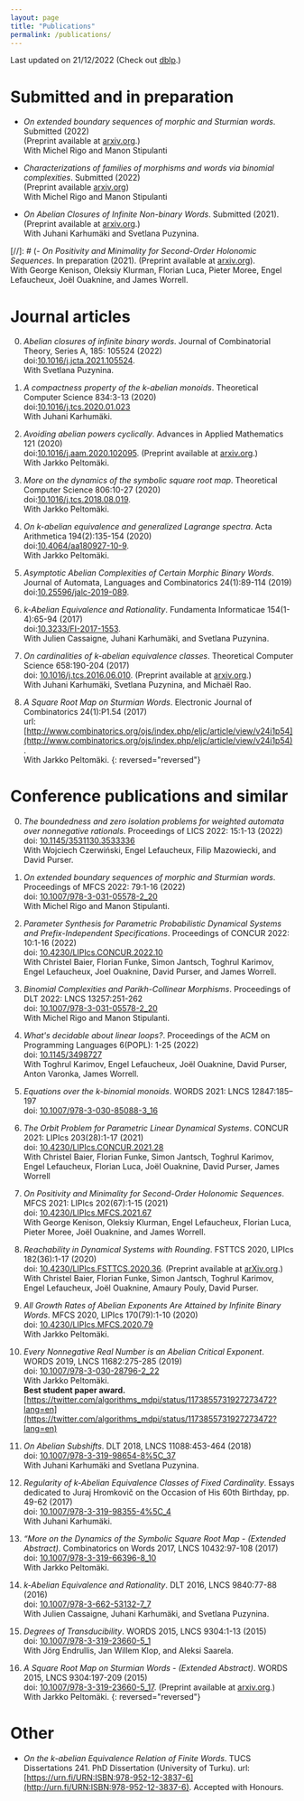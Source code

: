 ```yaml
---
layout: page
title: "Publications"
permalink: /publications/
---
```

Last updated on 21/12/2022 (Check out [dblp](https://dblp.uni-trier.de/pid/180/5763.html).)

# Submitted and in preparation


- *On extended boundary sequences of morphic and Sturmian words*. Submitted (2022)  
(Preprint available at [arxiv.org](https://arxiv.org/abs/2206.15319).)  
With Michel Rigo and Manon Stipulanti

- *Characterizations of families of morphisms and words via binomial complexities*. Submitted (2022)  
(Preprint available [arxiv.org](https://arxiv.org/abs/2201.04603))  
With Michel Rigo and Manon Stipulanti

- *On Abelian Closures of Infinite Non-binary Words*. Submitted (2021).  
(Preprint available at [arxiv.org](https://arxiv.org/abs/2012.14701).)  
With Juhani Karhumäki and Svetlana Puzynina.

[//]: # (- *On Positivity and Minimality for Second-Order Holonomic Sequences*. In preparation (2021). (Preprint available at [arxiv.org](https://arxiv.org/abs/2007.12282)).  
With George Kenison, Oleksiy Klurman, Florian Luca, Pieter Moree, Engel Lefaucheux, Joël Ouaknine, and James Worrell.





# Journal articles

0. *Abelian closures of infinite binary words*. Journal of Combinatorial Theory, Series A, 185: 105524 (2022)  
doi:[10.1016/j.jcta.2021.105524](https://doi.org/10.1016/j.jcta.2021.105524).  
With Svetlana Puzynina.


0. *A compactness property of the $k$-abelian monoids*. Theoretical Computer Science 834:3-13 (2020)  
doi:[10.1016/j.tcs.2020.01.023](https://dx.doi.org/10.1016/j.tcs.2020.01.023)  
With Juhani Karhumäki.

0. *Avoiding abelian powers cyclically*. Advances in Applied Mathematics 121 (2020)  
doi:[10.1016/j.aam.2020.102095](https://dx.doi.org/10.1016/j.aam.2020.102095). (Preprint available at [arxiv.org](https://arxiv.org/abs/2006.06307).)  
With Jarkko Peltomäki.

0. *More on the dynamics of the symbolic square root map*. Theoretical Computer Science 806:10-27 (2020)  
doi:[10.1016/j.tcs.2018.08.019](https://dx.doi.org/10.1016/j.tcs.2018.08.019).  
With Jarkko Peltomäki.

0. *On $k$-abelian equivalence and generalized Lagrange spectra*. Acta Arithmetica 194(2):135-154 (2020)  
doi:[10.4064/aa180927-10-9](https://doi.org/10.4064/aa180927-10-9).  
With Jarkko Peltomäki.

0. *Asymptotic Abelian Complexities of Certain Morphic Binary Words*. Journal of Automata, Languages and Combinatorics 24(1):89-114 (2019)  
doi:[10.25596/jalc-2019-089](https://doi.org/10.25596/jalc-2019-089).

0. *$k$-Abelian Equivalence and Rationality*. Fundamenta Informaticae 154(1-4):65-94 (2017)  
doi:[10.3233/FI-2017-1553](https://doi.org/10.3233/FI-2017-1553).  
With Julien Cassaigne, Juhani Karhumäki, and Svetlana Puzynina.

0. *On cardinalities of $k$-abelian equivalence classes*. Theoretical Computer Science 658:190-204 (2017)  
doi: [10.1016/j.tcs.2016.06.010](https://doi.org/10.1016/j.tcs.2016.06.010). (Preprint available at [arxiv.org](http://arxiv.org/abs/1605.03319).)  
With Juhani Karhumäki, Svetlana Puzynina, and Michaël Rao.

0. *A Square Root Map on Sturmian Words*. Electronic Journal of Combinatorics 24(1):P1.54 (2017)  
url: [http://www.combinatorics.org/ojs/index.php/eljc/article/view/v24i1p54](http://www.combinatorics.org/ojs/index.php/eljc/article/view/v24i1p54).  
With Jarkko Peltomäki.
{: reversed="reversed"}



# Conference publications and similar
0. *The boundedness and zero isolation problems for weighted automata over nonnegative rationals*. Proceedings of LICS 2022: 15:1-13 (2022)  
doi: [10.1145/3531130.3533336](https://doi.org/10.1145/3531130.3533336)  
With Wojciech Czerwiński, Engel Lefaucheux, Filip Mazowiecki, and David Purser.

0. *On extended boundary sequences of morphic and Sturmian words*. Proceedings of MFCS 2022: 79:1-16 (2022)  
doi: [10.1007/978-3-031-05578-2_20](https://doi.org/10.1007/978-3-031-05578-2_20)  
With Michel Rigo and Manon Stipulanti.

0. *Parameter Synthesis for Parametric Probabilistic Dynamical Systems and Prefix-Independent Specifications*. Proceedings of CONCUR 2022: 10:1-16 (2022)  
doi: [10.4230/LIPIcs.CONCUR.2022.10](https://doi.org/10.4230/LIPIcs.CONCUR.2022.10)  
With Christel Baier, Florian Funke, Simon Jantsch, Toghrul Karimov, Engel Lefaucheux, Joel Ouaknine, David Purser, and James Worrell.

0. *Binomial Complexities and Parikh-Collinear Morphisms*. Proceedings of DLT 2022: LNCS 13257:251-262  
doi: [10.1007/978-3-031-05578-2_20](https://doi.org/10.1007/978-3-031-05578-2_20)  
With Michel Rigo and Manon Stipulanti.

0. *What's decidable about linear loops?*. Proceedings of the ACM on Programming Languages 6(POPL): 1-25 (2022)  
doi: [10.1145/3498727](https://doi.org/10.1145/3498727)  
With Toghrul Karimov, Engel Lefaucheux, Joël Ouaknine, David Purser, Anton Varonka, James Worrell.

0. *Equations over the k-binomial monoids*. WORDS 2021: LNCS 12847:185–197  
doi: [10.1007/978-3-030-85088-3_16](https://doi.org/10.1007/978-3-030-85088-3_16)


0. *The Orbit Problem for Parametric Linear Dynamical Systems*. CONCUR 2021: LIPIcs 203(28):1-17  (2021)  
doi: [10.4230/LIPIcs.CONCUR.2021.28](https://doi.org/10.4230/LIPIcs.CONCUR.2021.28)  
With Christel Baier, Florian Funke, Simon Jantsch, Toghrul Karimov, Engel Lefaucheux, Florian Luca, Joël Ouaknine, David Purser, James Worrell

0. *On Positivity and Minimality for Second-Order Holonomic Sequences*. MFCS 2021: LIPIcs 202(67):1-15 (2021)  
doi: [10.4230/LIPIcs.MFCS.2021.67](https://doi.org/10.4230/LIPIcs.MFCS.2021.67)  
With George Kenison, Oleksiy Klurman, Engel Lefaucheux, Florian Luca, Pieter Moree, Joël Ouaknine, and James Worrell.

0. *Reachability in Dynamical Systems with Rounding*. FSTTCS 2020, LIPIcs 182(36):1-17 (2020)  
doi: [10.4230/LIPIcs.FSTTCS.2020.36](https://doi.org/10.4230/LIPIcs.FSTTCS.2020.36). (Preprint available at [arXiv.org](https://arxiv.org/abs/2009.13353).)  
With Christel Baier, Florian Funke, Simon Jantsch, Toghrul Karimov, Engel Lefaucheux, Joël Ouaknine, Amaury Pouly, David Purser.

0. *All Growth Rates of Abelian Exponents Are Attained by Infinite Binary Words*. MFCS 2020, LIPIcs 170(79):1-10 (2020)  
doi: [10.4230/LIPIcs.MFCS.2020.79](https://doi.org/10.4230/LIPIcs.MFCS.2020.79)  
With Jarkko Peltomäki.

0. *Every Nonnegative Real Number is an Abelian Critical Exponent*. WORDS 2019, LNCS 11682:275-285 (2019)  
doi: [10.1007/978-3-030-28796-2_22](https://doi.org/10.1007/978-3-030-28796-2_22)  
With Jarkko Peltomäki.  
**Best student paper award.** [https://twitter.com/algorithms_mdpi/status/1173855731927273472?lang=en](https://twitter.com/algorithms_mdpi/status/1173855731927273472?lang=en)

0. *On Abelian Subshifts*. DLT 2018, LNCS 11088:453-464 (2018)  
doi: [10.1007/978-3-319-98654-8%5C_37](https://doi.org/10.1007/978-3-319-98654-8%5C_37)  
With Juhani Karhumäki and Svetlana Puzynina.

0. *Regularity of k-Abelian Equivalence Classes of Fixed Cardinality*. Essays dedicated to Juraj Hromkovič on the Occasion of His 60th Birthday, pp. 49-62 (2017)  
doi: [10.1007/978-3-319-98355-4%5C_4](https://doi.org/10.1007/978-3-319-98355-4%5C_4)  
With Juhani Karhumäki.

0. *“More on the Dynamics of the Symbolic Square Root Map - (Extended Abstract)*. Combinatorics on Words 2017, LNCS 10432:97-108 (2017)  
doi: [10.1007/978-3-319-66396-8_10](https://doi.org/10.1007/978-3-319-66396-8_10)  
With Jarkko Peltomäki.

0. *k-Abelian Equivalence and Rationality*. DLT 2016, LNCS 9840:77-88 (2016)  
doi: [10.1007/978-3-662-53132-7_7](https://doi.org/10.1007/978-3-662-53132-7_7)  
With Julien Cassaigne, Juhani Karhumäki, and Svetlana Puzynina.

0. *Degrees of Transducibility*. WORDS 2015, LNCS 9304:1-13 (2015)  
doi: [10.1007/978-3-319-23660-5_1](https://doi.org/10.1007/978-3-319-23660-5_1)  
With Jörg Endrullis, Jan Willem Klop, and Aleksi Saarela.

0. *A Square Root Map on Sturmian Words - (Extended Abstract)*. WORDS 2015, LNCS 9304:197-209 (2015)  
doi: [10.1007/978-3-319-23660-5_17](https://doi.org/10.1007/978-3-319-23660-5_17). (Preprint available at [arxiv.org](http://arxiv.org/abs/1509.06349).)  
With Jarkko Peltomäki.
{: reversed="reversed"}

# Other

- *On the k-abelian Equivalence Relation of Finite Words*. TUCS Dissertations 241. PhD Dissertation (University of Turku). url: [https://urn.fi/URN:ISBN:978-952-12-3837-6](http://urn.fi/URN:ISBN:978-952-12-3837-6).
Accepted with Honours.

